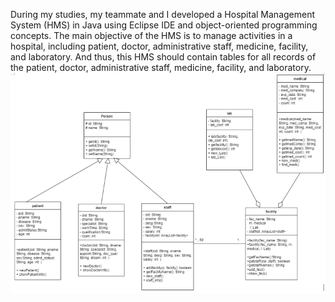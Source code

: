 During my studies, my teammate and I developed a Hospital Management System (HMS) in Java using Eclipse IDE and object-oriented programming concepts. The main objective of the HMS is to manage activities in a hospital, including patient, doctor, administrative staff, medicine, facility, and laboratory. And thus, this HMS should contain tables for all records of the patient, doctor, administrative staff, medicine, facility, and laboratory.</br>
![System Interface](3.png)
